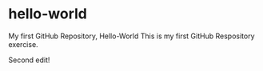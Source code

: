 # hello-world
My first GitHub Repository, Hello-World
This is my first GitHub Respository exercise.

Second edit!
